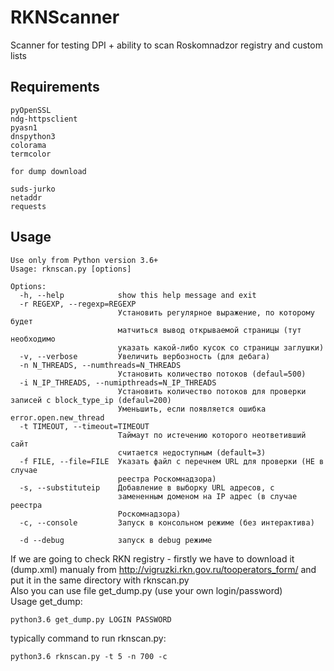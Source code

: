 # RKNScanner
Scanner for testing DPI + ability to scan Roskomnadzor registry and custom lists

## Requirements
```
pyOpenSSL 
ndg-httpsclient 
pyasn1 
dnspython3
colorama
termcolor

for dump download

suds-jurko
netaddr
requests

```

## Usage
```
Use only from Python version 3.6+
Usage: rknscan.py [options]

Options:
  -h, --help            show this help message and exit
  -r REGEXP, --regexp=REGEXP
                        Установить регулярное выражение, по которому будет
                        матчиться вывод открываемой страницы (тут необходимо
                        указать какой-либо кусок со страницы заглушки)
  -v, --verbose         Увеличить вербозность (для дебага)
  -n N_THREADS, --numthreads=N_THREADS
                        Установить количество потоков (defaul=500)
  -i N_IP_THREADS, --numipthreads=N_IP_THREADS
                        Установить количество потоков для проверки записей с block_type_ip (defaul=200)
                        Уменьшить, если появляется ошибка error.open.new_thread
  -t TIMEOUT, --timeout=TIMEOUT
                        Таймаут по истечению которого неответивший сайт
                        считается недоступным (default=3)
  -f FILE, --file=FILE  Указать файл с перечнем URL для проверки (НЕ в случае
                        реестра Роскомнадзора)
  -s, --substituteip    Добавление в выборку URL адресов, с
                        замененным доменом на IP адрес (в случае реестра
                        Роскомнадзора)
  -c, --console         Запуск в консольном режиме (без интерактива)
  
  -d --debug            запуск в debug режиме

```

If we are going to check RKN registry - firstly we have to download it (dump.xml) manualy from http://vigruzki.rkn.gov.ru/tooperators_form/ and put it in the same directory with rknscan.py  
Also you can use file get_dump.py (use your own login/password)  
Usage get_dump:
```
python3.6 get_dump.py LOGIN PASSWORD
```

typically command to run rknscan.py:

```
python3.6 rknscan.py -t 5 -n 700 -c
```
